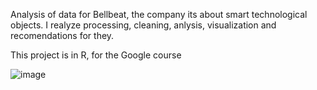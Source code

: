Analysis of data for Bellbeat, the company its about smart technological objects. I realyze processing, cleaning, anlysis, visualization and recomendations for they. 

This project is in R, for the Google course



![image](https://github.com/FabianCornejoC/Google_project_DataAnalysis/assets/166162140/45626399-c759-4dda-ae56-2575c99304c4)


